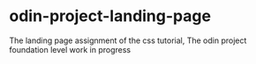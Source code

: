 # odin-project-landing-page
The landing page assignment of the css tutorial, The odin project foundation level
work in progress

